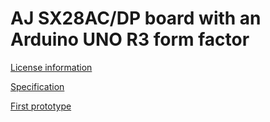 # AJ SX28AC/DP board with an Arduino UNO R3 form factor

[License information](LICENSE.md)

[Specification](docs/README.md)

[First prototype](docs/purchase/SeeedStudio/README.md)
